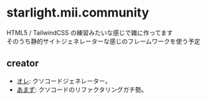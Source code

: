 # starlight.mii.community

HTML5 / TailwindCSS の練習みたいな感じで雑に作ってます<br>
そのうち静的サイトジェネレーターな感じのフレームワークを使う予定

## creator

- [オレ](https://github.com/Assault-8448): クソコードジェネレーター。
- [あまず](https://github.com/tenzyu): クソコードのリファクタリングガチ勢。
